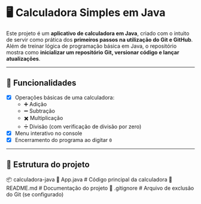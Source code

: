 # 🖥️ Calculadora Simples em Java

Este projeto é um **aplicativo de calculadora em Java**, criado com o intuito de servir como prática dos **primeiros passos na utilização do Git e GitHub**.  
Além de treinar lógica de programação básica em Java, o repositório mostra como **inicializar um repositório Git, versionar código e lançar atualizações**.

---

## 🚀 Funcionalidades

- [x] Operações básicas de uma calculadora:
  - ➕ Adição  
  - ➖ Subtração  
  - ✖️ Multiplicação  
  - ➗ Divisão (com verificação de divisão por zero)  
- [x] Menu interativo no console
- [x] Encerramento do programa ao digitar `0`

---

## 📂 Estrutura do projeto

📦 calculadora-java
    📜 App.java         # Código principal da calculadora
    📜 README.md        # Documentação do projeto
    📜 .gitignore       # Arquivo de exclusão do Git (se configurado)
